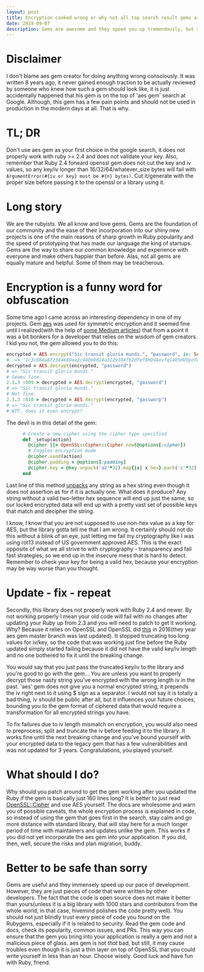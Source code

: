 ```yaml
---
layout: post
title: Encryption cooked wrong or why not all top search result gems are equally helpful
date: 2019-09-07
description: Gems are awesome and they speed you up tremendously, but sometimes they fall short and hit you in the weakest spot. How not to trick yourself into insecurity?
---
```

# Disclaimer
 I don't blame aes gem creator for doing anything wrong consciously. It was written 8 years ago, it never gained enough traction to be actually reviewed by someone who knew how such a gem should look like, it is just accidentally happened that his gem is on the top of 'aes gem' search at Google. Although, this gem has a few pain points and should not be used in production in the modern days at all. That is why.

# TL; DR

Don't use aes gem as your first choice in the google search, it does not properly work with ruby >= 2.4 and does not validate your key. Also, remember that Ruby 2.4 forward openssl gem does not cut the key and iv values, so any key/iv longer than 16/32/64/whatever_size bytes will fail with `ArgumentError(#{iv or key} must be #{n} bytes)`. Cut it/generate with the proper size before passing it to the openssl or a library using it.

# Long story

We are the rubyists. We all know and love gems. Gems are the foundation of our community and the ease of their incorporation into our shiny new projects is one of the main reasons of sharp growth in Ruby popularity and the speed of prototyping that has made our language the king of startups. Gems are the way to share our common knowledge and experience with everyone and make others happier than before. Alas, not all gems are equally mature and helpful. Some of them may be treacherous.

# Encryption is a funny word for obfuscation

Some time ago I came across an interesting dependency in one of my projects. Gem [aes](https://github.com/chicks/aes) was used for symmetric encryption and it seemed fine until I realized(with the help of [some Medium articles](https://blog.elpassion.com/simple-and-terrifying-encryption-story-c1f1d6707c07)) that from a point it was a bit bonkers for a developer that relies on the wisdom of gem creators. I kid you not, the gem allowed you to do this:

```ruby
encrypted = AES.encrypt("Sic transit gloria mundi.", "password", iv: SecureRandom.hex(22))
#  => "1c3c084a8f2384689aa2c440b8d24a3129104fb2dfef$HQVAxvfq1405HV0poYwC3zdEebWC05qhUlMkPbG+kLw="
decrypted = AES.decrypt(encrypted, "password")
# => "Sic transit gloria mundi."
# Seems fine.
2.3.3 :009 > decrypted = AES.decrypt(encrypted, "gassword")
# => "Sic transit gloria mundi."
# Not fine.
2.3.3 :010 > decrypted = AES.decrypt(encrypted, "gassworp")
# => "Sic transit gloria mundi."
# WTF, does it even encrypt?
```

The devil is in this detail of the gem:
```ruby
      # Create a new cipher using the cipher type specified
      def _setup(action)
        @cipher ||= OpenSSL::Cipher::Cipher.new(@options[:cipher])
        # Toggles encryption mode
        @cipher.send(action)
        @cipher.padding = @options[:padding]
        @cipher.key = @key.unpack('a2'*32).map{|x| x.hex}.pack('c'*32)
      end
```

Last line of this method [unpacks](https://apidock.com/ruby/String/unpack) any string as a hex string even though it does not assertion as for if it is actually one. What does it produce? Any string without a valid two-letter hex sequence will end up just the same, so our locked encrypted data will end up with a pretty vast set of possible keys that match and decipher the string.

I know, I know that you are not supposed to use non-hex value as a key for AES, but the library gotta tell me that I am wrong. It certainly should not do this without a blink of an eye, just letting me fail my cryptography like I was using rot13 instead of US government approved AES. This is the exact opposite of what we all strive to with cryptography - transparency and fail fast strategies, so we end up in the insecure mess that is hard to detect. Remember to check your key for being a valid hex, because your encryption may be way worse than you thought.

# Update - fix - repeat

Secondly, this library does not properly work with Ruby 2.4 and newer. By not working properly I mean your old code will fail with no changes after updating your Ruby up from 2.3 and you will need to patch to get it working. Why? Because it relies on OpenSSL and OpenSSL did [this](https://github.com/ruby/ruby/commit/ce635262f53b760284d56bb1027baebaaec175d1) in 2016(they year aes gem master branch was last updated). It stopped truncating too long values for iv/key, so the code that was working just fine before the Ruby updated simply started failing because it did not have the valid key/iv length and no one bothered to fix it until the breaking change.

 You would say that you just pass the truncated key/iv to the library and you're good to go with the gem... You are unless you want to properly decrypt those nasty string you've encrypted with the wrong length iv in the past. 'aes' gem does not give you a normal encrypted string, it prepends the iv right next to it using $ sign as a separator. I would not say it is totally a bad thing, iv should be public after all, but it influences your future choices, bounding you to the gem format of ciphered data that would require a transformation for all encrypted strings you have.

To fix failures due to iv length mismatch on encryption, you would also need to preprocess, split and truncate the iv before feeding it to the library. It works fine until the next breaking change and you've bound yourself with your encrypted data to the legacy gem that has a few vulnerabilities and was not updated for 3 years. Congratulations, you played yourself.

# What should I do?

 Why should you patch around to get the gem working after you updated the Ruby if the gem is basically just 160 lines long? It is better to just read [OpenSSL::Cipher](https://ruby-doc.org/stdlib-2.0.0/libdoc/openssl/rdoc/OpenSSL/Cipher.html) and use AES yourself. The docs are wholesome and warn you of possible caveats, the whole encryption process is explained in code, so instead of using the gem that goes first in the search, stay calm and go more distance with standard library, that will stay here for a much longer period of time with maintainers and updates unlike the gem. This works if you did not yet incorporate the aes gem into your application. If you did, then, well, secure the risks and plan migration, buddy.

# Better to be safe than sorry

Gems are useful and they immensely speed up our pace of development. However, they are just pieces of code that were written by other developers. The fact that the code is open source does not make it better than yours(unless it is a big library with 1000 stars and contributors from the whole world, in that case, hivemind polishes the code pretty well). You should not just blindly trust every piece of code you found on the Rubygems, especially if it is related to security. Read the gem code and docs, check its popularity, common issues, and PRs. This way you can ensure that the gem you bring into your application is really a gem and not a malicious piece of glass. aes gem is not *that* bad, but still, it may cause troubles even though it is just a thin layer on top of OpenSSL that you could write yourself in less than an hour. Choose wisely. Good luck and have fun with Ruby, friend.

